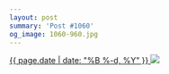 ```yaml
---
layout: post
summary: 'Post #1060'
og_image: 1060-960.jpg
---
```


<p>
 <time>
  <a href="/1060">
   {{ page.date | date: "%B %-d, %Y" }}
  </a>
 </time>
 <a href="/1060">
  <img data-taken="2/6/2020" sizes="(min-width: 700px) 50vw, calc(100vw - 2rem)" src="{{ site.assets_url }}/1060-480.jpg" srcset="{{ site.assets_url }}/1060-240.jpg 240w, {{ site.assets_url }}/1060-480.jpg 480w, {{ site.assets_url }}/1060-720.jpg 720w, {{ site.assets_url }}/1060-960.jpg 960w"/>
 </a>
</p>
